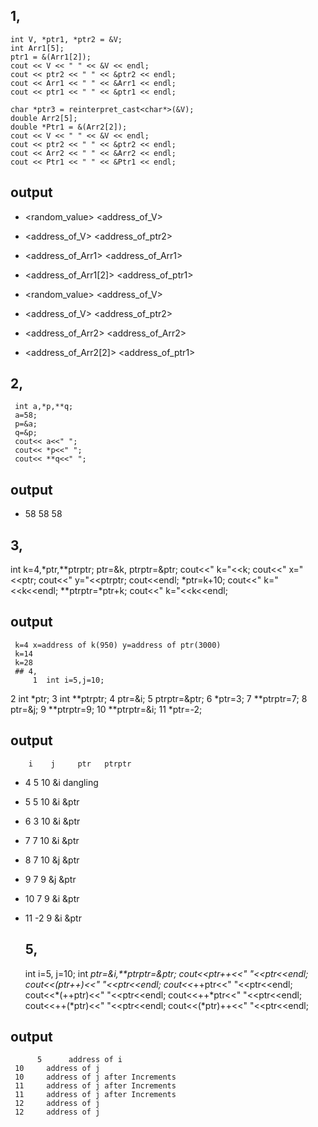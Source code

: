 ## 1,
    int V, *ptr1, *ptr2 = &V;
    int Arr1[5];
    ptr1 = &(Arr1[2]);
    cout << V << " " << &V << endl;
    cout << ptr2 << " " << &ptr2 << endl;
    cout << Arr1 << " " << &Arr1 << endl;
    cout << ptr1 << " " << &ptr1 << endl;
    
    char *ptr3 = reinterpret_cast<char*>(&V);
    double Arr2[5];
    double *Ptr1 = &(Arr2[2]); 
    cout << V << " " << &V << endl;
    cout << ptr2 << " " << &ptr2 << endl;
    cout << Arr2 << " " << &Arr2 << endl; 
    cout << Ptr1 << " " << &Ptr1 << endl; 
## output
 - <random_value> <address_of_V>
 - <address_of_V> <address_of_ptr2>
 - <address_of_Arr1> <address_of_Arr1>
 - <address_of_Arr1[2]> <address_of_ptr1>

- <random_value> <address_of_V>
- <address_of_V> <address_of_ptr2>
- <address_of_Arr2> <address_of_Arr2>
- <address_of_Arr2[2]> <address_of_ptr1>

## 2,
     int a,*p,**q;
     a=58;
     p=&a;
     q=&p;
     cout<< a<<" ";
     cout<< *p<<" ";
     cout<< **q<<" ";
## output
- 58 58 58
## 3,
  int k=4,*ptr,**ptrptr;
  ptr=&k, ptrptr=&ptr;
  cout<<" k="<<k;
  cout<<" x="<<ptr;
  cout<<" y="<<ptrptr;
  cout<<endl;
     *ptr=k+10;
     cout<<" k="<<k<<endl;
     **ptrptr=*ptr+k;
     cout<<" k="<<k<<endl;
   ## output
     k=4 x=address of k(950) y=address of ptr(3000)
     k=14
     k=28
     ## 4,
         1  int i=5,j=10;
   2  int *ptr;
   3  int **ptrptr;
   4  ptr=&i;
   5  ptrptr=&ptr;
   6  *ptr=3;
   7  **ptrptr=7;
   8  ptr=&j;
   9  **ptrptr=9;
   10 **ptrptr=&i;
   11 *ptr=-2;
 ## output
        i    j     ptr   ptrptr
  - 4   5    10    &i    dangling
  - 5   5    10    &i    &ptr
  - 6   3    10    &i    &ptr
  - 7   7    10    &i    &ptr
  - 8   7    10    &j    &ptr
  - 9   7    9     &j    &ptr
  - 10  7    9     &i    &ptr
  - 11 -2    9     &i    &ptr

    ## 5,
     int i=5, j=10;
     int *ptr=&i,**ptrptr=&ptr;
	    cout<<*ptr++<<" "<<ptr<<endl;
	    cout<<*(ptr++)<<" "<<ptr<<endl;
	    cout<<*++ptr<<" "<<ptr<<endl;
	    cout<<*(++ptr)<<" "<<ptr<<endl;
	   cout<<++*ptr<<" "<<ptr<<endl;
	   cout<<++(*ptr)<<" "<<ptr<<endl;
	   cout<<(*ptr)++<<" "<<ptr<<endl;
	 
## output
          5      address of i
	 10     address of j 
	 10     address of j after Increments
	 11     address of j after Increments
	 11     address of j after Increments
	 12     address of j 
	 12     address of j 

